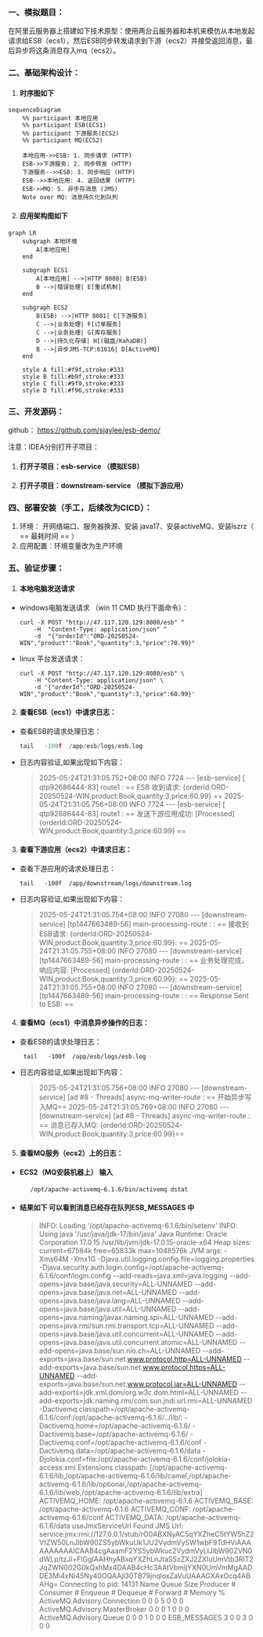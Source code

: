 ### 一、模拟题目：
在阿里云服务器上搭建如下技术原型：使用两台云服务器和本机来模仿从本地发起请求给ESB（ecs1），然后ESB同步转发请求到下游（ecs2）并接受返回消息，最后异步将这条消息存入mq（ecs2）。

### 二、基础架构设计：
 

1. #### 时序图如下

```mermaid
sequenceDiagram
    %% participant 本地应用
    %% participant ESB(ECS1)
    %% participant 下游服务(ECS2)
    %% participant MQ(ECS2)

    本地应用->>ESB: 1. 同步请求 (HTTP)
    ESB->>下游服务: 2. 同步转发 (HTTP)
    下游服务-->>ESB: 3. 同步响应 (HTTP)
    ESB-->>本地应用: 4. 返回结果 (HTTP)
    ESB->>MQ: 5. 异步存消息 (JMS)
    Note over MQ: 消息持久化到队列
```

2. #### 应用架构图如下

```mermaid
graph LR
    subgraph 本地环境
        A[本地应用]
    end

    subgraph ECS1    
        A[本地应用] -->|HTTP 8080| B(ESB)
        B -->|错误处理| E[重试机制]      
    end

    subgraph ECS2
        B(ESB) -->|HTTP 8081| C[下游服务]
        C -->|业务处理| F[订单服务]
        C -->|业务处理| G[库存服务]
        D -->|持久化存储| H[(磁盘/KahaDB)]
        B -->|异步JMS-TCP:61616| D[ActiveMQ]
    end

    style A fill:#f9f,stroke:#333
    style B fill:#b9f,stroke:#333
    style C fill:#9f9,stroke:#333
    style D fill:#f96,stroke:#333
```

### 三、开发源码：
   github：
   https://github.com/sjaylee/esb-demo/

注意：IDEA分别打开子项目：
1. ####  打开子项目：esb-service  （模拟ESB）
2. ####  打开子项目：downstream-service  （模拟下游应用）

### 四、部署安装（手工，后续改为CICD）：
1. 环境：	开网络端口、服务器换源、安装 java17、安装activeMQ、安装lszrz（ == 最耗时间 == ）
2. 应用配置：环境变量改为生产环境

### 五、验证步骤：

1. ####  本地电脑发送请求
* windows电脑发送请求 （win 11 CMD 执行下面命令）：
  ```bath
  curl -X POST "http://47.117.120.129:8080/esb" ^
      -H  "Content-Type: application/json" ^
      -d  "{"orderId":"ORD-20250524-WIN","product":"Book","quantity":3,"price":70.99}"
  ```
* linux 平台发送请求：
  ```bath
  curl -X POST "http://47.117.120.129:8080/esb" \
      -H "Content-Type: application/json" \
      -d '{"orderId":"ORD-20250524-WIN","product":"Book","quantity":3,"price":60.99}'
   ```

2. ####  查看ESB（ecs1）中请求日志：
* 查看ESB的请求处理日志：
	```python
   tail   -100f  /app/esb/logs/esb.log
	```
*  日志内容验证,如果出现如下内容：
   > 2025-05-24T21:31:05.752+08:00  INFO 7724 --- [esb-service] [ qtp92686444-83] route1                                   : == ESB 收到请求: {orderId:ORD-20250524-WIN,product:Book,quantity:3,price:60.99} ==
   2025-05-24T21:31:05.756+08:00  INFO 7724 --- [esb-service] [ qtp92686444-83] route1                                   : == 发送下游应用成功: [Processed] {orderId:ORD-20250524-WIN,product:Book,quantity:3,price:60.99} ==
3. ####  查看下游应用（ecs2）中请求日志：
* 查看下游应用的请求处理日志：
   ```bath
   tail   -100f  /app/downstream/logs/downstream.log
   ```
* 日志内容验证,如果出现如下内容：
   > 2025-05-24T21:31:05.754+08:00  INFO 27080 --- [downstream-service] [tp1447663489-56] main-processing-route                    : : == 接收到ESB请求: {orderId:ORD-20250524-WIN,product:Book,quantity:3,price:60.99}: ==
   2025-05-24T21:31:05.755+08:00  INFO 27080 --- [downstream-service] [tp1447663489-56] main-processing-route                    : : == 业务处理完成，响应内容: [Processed] {orderId:ORD-20250524-WIN,product:Book,quantity:3,price:60.99}: ==
   2025-05-24T21:31:05.755+08:00  INFO 27080 --- [downstream-service] [tp1447663489-56] main-processing-route                    : : == Response Sent to ESB: ==

4. ####  查看MQ（ecs1）中消息异步操作的日志：
* 查看ESB的请求处理日志：
  ``` bath
   tail   -100f  /app/esb/logs/esb.log
  ```
*  日志内容验证,如果出现如下内容：
   > 2025-05-24T21:31:05.756+08:00  INFO 27080 --- [downstream-service] [ad #8 - Threads] async-mq-writer-route                    : == 开始异步写入MQ==
   2025-05-24T21:31:05.769+08:00  INFO 27080 --- [downstream-service] [ad #8 - Threads] async-mq-writer-route                    : == 消息已存入MQ: {orderId:ORD-20250524-WIN,product:Book,quantity:3,price:60.99}==
5. ####  查看MQ服务（ecs2）上的日志：
* ####  ECS2（MQ安装机器上） 输入
  
  ```bath
     /opt/apache-activemq-6.1.6/bin/activemq dstat
  ```
* #### 结果如下 可以看到消息已经存在队列ESB_MESSAGES 中
         
   >  INFO: Loading '/opt/apache-activemq-6.1.6/bin/setenv'
     INFO: Using java '/usr/java/jdk-17/bin/java'
     Java Runtime: Oracle Corporation 17.0.15 /usr/lib/jvm/jdk-17.0.15-oracle-x64
     Heap sizes: current=67584k  free=65833k  max=1048576k
     JVM args: -Xms64M -Xmx1G -Djava.util.logging.config.file=logging.properties -Djava.security.auth.login.config=/opt/apache-activemq-6.1.6/conf/login.config --add-reads=java.xml=java.logging --add-opens=java.base/java.security=ALL-UNNAMED --add-opens=java.base/java.net=ALL-UNNAMED --add-opens=java.base/java.lang=ALL-UNNAMED --add-opens=java.base/java.util=ALL-UNNAMED --add-opens=java.naming/javax.naming.spi=ALL-UNNAMED --add-opens=java.rmi/sun.rmi.transport.tcp=ALL-UNNAMED --add-opens=java.base/java.util.concurrent=ALL-UNNAMED --add-opens=java.base/java.util.concurrent.atomic=ALL-UNNAMED --add-opens=java.base/sun.nio.ch=ALL-UNNAMED --add-exports=java.base/sun.net.www.protocol.http=ALL-UNNAMED --add-exports=java.base/sun.net.www.protocol.https=ALL-UNNAMED --add-exports=java.base/sun.net.www.protocol.jar=ALL-UNNAMED --add-exports=jdk.xml.dom/org.w3c.dom.html=ALL-UNNAMED --add-exports=jdk.naming.rmi/com.sun.jndi.url.rmi=ALL-UNNAMED -Dactivemq.classpath=/opt/apache-activemq-6.1.6/conf:/opt/apache-activemq-6.1.6/../lib/: -Dactivemq.home=/opt/apache-activemq-6.1.6/ -Dactivemq.base=/opt/apache-activemq-6.1.6/ -Dactivemq.conf=/opt/apache-activemq-6.1.6/conf -Dactivemq.data=/opt/apache-activemq-6.1.6/data -Djolokia.conf=file:/opt/apache-activemq-6.1.6/conf/jolokia-access.xml
     Extensions classpath:
     [/opt/apache-activemq-6.1.6/lib,/opt/apache-activemq-6.1.6/lib/camel,/opt/apache-activemq-6.1.6/lib/optional,/opt/apache-activemq-6.1.6/lib/web,/opt/apache-activemq-6.1.6/lib/extra]
     ACTIVEMQ_HOME: /opt/apache-activemq-6.1.6
     ACTIVEMQ_BASE: /opt/apache-activemq-6.1.6
     ACTIVEMQ_CONF: /opt/apache-activemq-6.1.6/conf
     ACTIVEMQ_DATA: /opt/apache-activemq-6.1.6/data
     useJmxServiceUrl Found JMS Url: service:jmx:rmi://127.0.0.1/stub/rO0ABXNyAC5qYXZheC5tYW5hZ2VtZW50LnJlbW90ZS5ybWkuUk1JU2VydmVySW1wbF9TdHViAAAAAAAAAAICAAB4cgAaamF2YS5ybWkuc2VydmVyLlJlbW90ZVN0dWLp/tzJi+FlGgIAAHhyABxqYXZhLnJtaS5zZXJ2ZXIuUmVtb3RlT2JqZWN002G0kQxhMx4DAAB4cHc3AAtVbmljYXN0UmVmMgAADDE3Mi4xNi45Ny40OQAAjl30TB79jnqloxZaVuUAAAGXAxOcq4ABAHg=
     Connecting to pid: 14131
     Name                                                Queue Size  Producer #  Consumer #   Enqueue #   Dequeue #   Forward #    Memory %
     ActiveMQ.Advisory.Connection                                 0           0           0           5           0           0           0
     ActiveMQ.Advisory.MasterBroker                               0           0           0           1           0           0           0
     ActiveMQ.Advisory.Queue                                      0           0           0           1           0           0           0
     ESB_MESSAGES                                                 3           0           0           3           0           0           0
  


